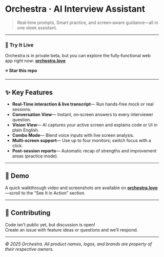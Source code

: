 # Orchestra · AI Interview Assistant

> Real‑time prompts, Smart practice, and screen‑aware guidance—all in one sleek assistant.

---

### 🔗 Try It Live
Orchestra is in private beta, but you can explore the fully‑functional web app right now: **[orchestra.love](https://www.orchestra.love/)**

**⭐ Star this repo**

---

## ✨ Key Features

- **Real-Time interaction & live transcript**— Run hands‑free mock or real sessions.
- **Conversation View**— Instant, on‑screen answers to every interviewer question.
- **Vision View**— AI captures your active screen and explains code or UI in plain English.
- **Combo Mode**— Blend voice inputs with live screen analysis.
- **Multi‑screen support**— Use up to four monitors; switch focus with a click. 
- **Post‑session reports**— Automatic recap of strengths and improvement areas (practice mode).

---

## 📸 Demo
A quick walkthrough video and screenshots are available on **[orchestra.love](https://www.orchestra.love/)**—scroll to the “See It in Action” section.

---


## 🤝 Contributing
Code isn’t public yet, but discussion is open!  
Create an issue with feature ideas or questions and we’ll respond.

---


_© 2025 Orchestra. All product names, logos, and brands are property of their respective owners._
